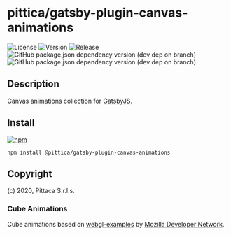 # pittica/gatsby-plugin-canvas-animations

![License](https://img.shields.io/github/license/pittica/gatsby-plugin-canvas-animations)
![Version](https://img.shields.io/github/package-json/v/pittica/gatsby-plugin-canvas-animations)
![Release](https://img.shields.io/github/v/release/pittica/gatsby-plugin-canvas-animations)
![GitHub package.json dependency version (dev dep on branch)](https://img.shields.io/github/package-json/dependency-version/pittica/gatsby-plugin-canvas-animations/dev/gatsby)
![GitHub package.json dependency version (dev dep on branch)](https://img.shields.io/github/package-json/dependency-version/pittica/gatsby-plugin-canvas-animations/dev/react)

## Description

Canvas animations collection for [GatsbyJS](https://www.gatsbyjs.org/).

## Install

[![npm](https://img.shields.io/npm/v/@pittica/gatsby-plugin-canvas-animations)](https://www.npmjs.com/package/@pittica/gatsby-plugin-canvas-animations)

```shell
npm install @pittica/gatsby-plugin-canvas-animations
```

## Copyright

(c) 2020, Pittaca S.r.l.s.

### Cube Animations

Cube animations based on [webgl-examples](https://github.com/mdn/webgl-examples) by [Mozilla Developer Network](https://github.com/mdn).